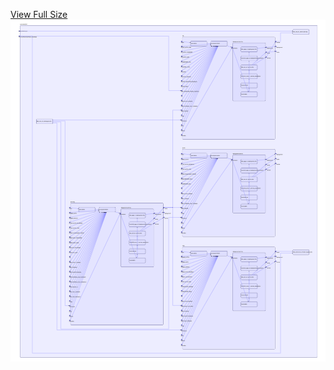[View Full Size](https://raw.githubusercontent.com/mingfang/terraform-provider-k8s/master/examples/jitsi/diagram.svg?sanitize=true)<img src="diagram.svg"/>
